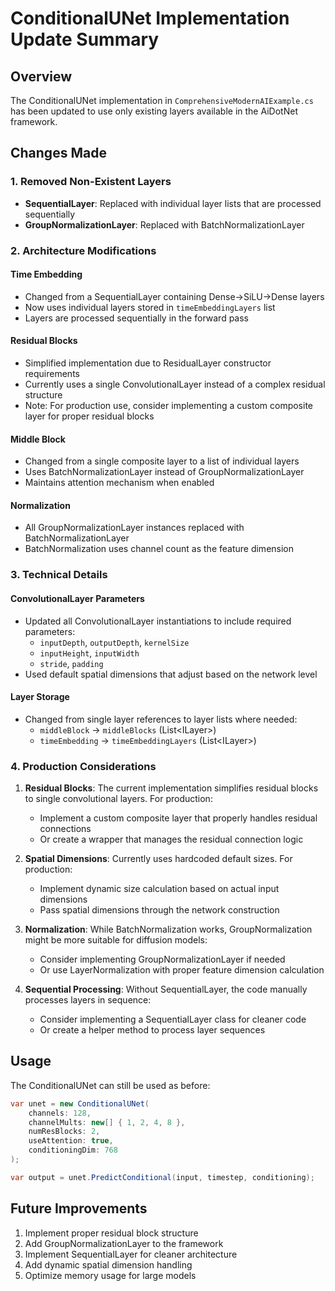 # ConditionalUNet Implementation Update Summary

## Overview
The ConditionalUNet implementation in `ComprehensiveModernAIExample.cs` has been updated to use only existing layers available in the AiDotNet framework.

## Changes Made

### 1. Removed Non-Existent Layers
- **SequentialLayer**: Replaced with individual layer lists that are processed sequentially
- **GroupNormalizationLayer**: Replaced with BatchNormalizationLayer

### 2. Architecture Modifications

#### Time Embedding
- Changed from a SequentialLayer containing Dense→SiLU→Dense layers
- Now uses individual layers stored in `timeEmbeddingLayers` list
- Layers are processed sequentially in the forward pass

#### Residual Blocks
- Simplified implementation due to ResidualLayer constructor requirements
- Currently uses a single ConvolutionalLayer instead of a complex residual structure
- Note: For production use, consider implementing a custom composite layer for proper residual blocks

#### Middle Block
- Changed from a single composite layer to a list of individual layers
- Uses BatchNormalizationLayer instead of GroupNormalizationLayer
- Maintains attention mechanism when enabled

#### Normalization
- All GroupNormalizationLayer instances replaced with BatchNormalizationLayer
- BatchNormalization uses channel count as the feature dimension

### 3. Technical Details

#### ConvolutionalLayer Parameters
- Updated all ConvolutionalLayer instantiations to include required parameters:
  - `inputDepth`, `outputDepth`, `kernelSize`
  - `inputHeight`, `inputWidth`
  - `stride`, `padding`
- Used default spatial dimensions that adjust based on the network level

#### Layer Storage
- Changed from single layer references to layer lists where needed:
  - `middleBlock` → `middleBlocks` (List<ILayer<double>>)
  - `timeEmbedding` → `timeEmbeddingLayers` (List<ILayer<double>>)

### 4. Production Considerations

1. **Residual Blocks**: The current implementation simplifies residual blocks to single convolutional layers. For production:
   - Implement a custom composite layer that properly handles residual connections
   - Or create a wrapper that manages the residual connection logic

2. **Spatial Dimensions**: Currently uses hardcoded default sizes. For production:
   - Implement dynamic size calculation based on actual input dimensions
   - Pass spatial dimensions through the network construction

3. **Normalization**: While BatchNormalization works, GroupNormalization might be more suitable for diffusion models:
   - Consider implementing GroupNormalizationLayer if needed
   - Or use LayerNormalization with proper feature dimension calculation

4. **Sequential Processing**: Without SequentialLayer, the code manually processes layers in sequence:
   - Consider implementing a SequentialLayer class for cleaner code
   - Or create a helper method to process layer sequences

## Usage
The ConditionalUNet can still be used as before:
```csharp
var unet = new ConditionalUNet(
    channels: 128,
    channelMults: new[] { 1, 2, 4, 8 },
    numResBlocks: 2,
    useAttention: true,
    conditioningDim: 768
);

var output = unet.PredictConditional(input, timestep, conditioning);
```

## Future Improvements
1. Implement proper residual block structure
2. Add GroupNormalizationLayer to the framework
3. Implement SequentialLayer for cleaner architecture
4. Add dynamic spatial dimension handling
5. Optimize memory usage for large models